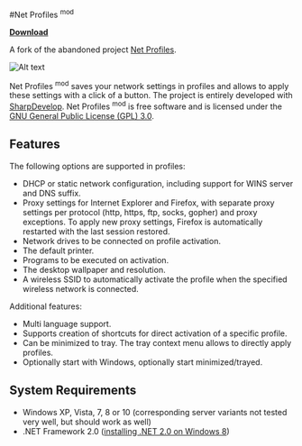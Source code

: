 #Net Profiles <sup>mod</sup>

[**Download**](../../releases)

A fork of the abandoned project [Net Profiles](http://code.google.com/p/netprofiles/).

![Alt text](/../meta/Screenshot.png?raw=true "Screenshot")

Net Profiles <sup>mod</sup> saves your network settings in profiles and allows to apply these settings with a click of a button. The project is entirely developed with [SharpDevelop](http://www.icsharpcode.net/opensource/sd/). Net Profiles <sup>mod</sup> is free software and is licensed under the [GNU General Public License (GPL) 3.0](http://www.gnu.org/licenses/gpl-3.0).

## Features

The following options are supported in profiles:
 * DHCP or static network configuration, including support for WINS server and DNS suffix.
 * Proxy settings for Internet Explorer and Firefox, with separate proxy settings per protocol (http, https, ftp, socks, gopher) and proxy exceptions. To apply new proxy settings, Firefox is automatically restarted with the last session restored.
 * Network drives to be connected on profile activation.
 * The default printer.
 * Programs to be executed on activation.
 * The desktop wallpaper and resolution.
 * A wireless SSID to automatically activate the profile when the specified wireless network is connected.

Additional features:
 * Multi language support.
 * Supports creation of shortcuts for direct activation of a specific profile.
 * Can be minimized to tray. The tray context menu allows to directly apply profiles.
 * Optionally start with Windows, optionally start minimized/trayed.

## System Requirements

 * Windows XP, Vista, 7, 8 or 10 (corresponding server variants not tested very well, but should work as well)
 * .NET Framework 2.0 ([installing .NET 2.0 on Windows 8](http://helpdeskgeek.com/windows-8/install-net-framework-3-5-3-0-2-0-on-windows-8/))
